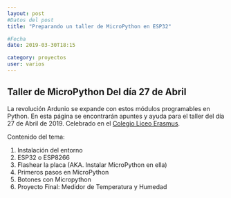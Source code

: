 ```yaml
---
layout: post
#Datos del post
title: "Preparando un taller de MicroPython en ESP32"

#Fecha
date: 2019-03-30T18:15

category: proyectos
user: varios
---
```


## Taller de MicroPython Del día 27 de Abril

La revolución Ardunio se expande con estos módulos programables en Python. En esta página se encontrarán apuntes y ayuda para el taller del día 27 de Abril de 2019. Celebrado en el [Colegio Liceo Erasmus](https://lajaqueria.org/actividades/2019/04/27/introduccion-a-micropython.html).

Contenido del tema:

1. Instalación del entorno
2. ESP32 o ESP8266 
3. Flashear la placa (AKA. Instalar MicroPython en ella)
4. Primeros pasos en MicroPython
5. Botones con Micropython
6. Proyecto Final: Medidor de Temperatura y Humedad
